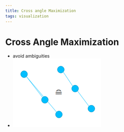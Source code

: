 ```yaml
---
title: Cross angle Maximization
tags: visualization
---
```


# Cross Angle Maximization
- avoid ambiguities
- ![im](assets/Pasted%20image%2020220418123203.png)


































































































